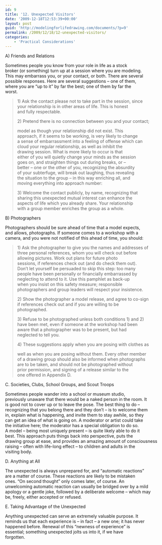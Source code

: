 ```yaml
---
id: 9
title: '12. Unexpected Visitors'
date: '2009-12-18T12:53:39+00:00'
layout: post
guid: 'http://modelingforlifedrawing.com/documents/?p=9'
permalink: /2009/12/18/12-unexpected-visitors/
categories:
    - 'Practical Considerations'
---
```


A) Friends and Relations

Sometimes people you know from your role in life as a stock  
broker (or something) turn up at a session where you are modeling.  
This may embarrass you, or your contact, or both. There are several  
possible responses. Here are several suggestions – one of them,  
where you are “up to it” by far the best; one of them by far the  
worst.

> 1\) Ask the contact please not to take part in the session, since  
> your relationship is in other areas of life. This is honest  
> and fully respectable.
> 
> 2\) Pretend there is no connection between you and your contact;
> 
> model as though your relationship did not exist. This  
> approach, if it seems to be working, is very likely to change  
> a sense of embarrassment into a feeling of offense which can  
> cloud your regular relationship, as well as inhibit the  
> drawing session. What is more likely to occur is that  
> either of you will quietly change your minds as the session  
> goes on, and straighten things out during breaks, or –  
> better – one or the other of you, recognizing the absurdity  
> of your subterfuge, will break out laughing, thus revealing  
> the situation to the group – in this way enriching all, and  
> moving everything into approach number:
> 
> 3\) Welcome the contact publicly, by name, recognizing that  
> sharing this unexpected mutual interest can enhance the  
> aspects of life which you already share. Your relationship  
> with a group member enriches the group as a whole.

B) Photographers

Photographers should be sure ahead of time that a model expects,  
and allows, photographs. If someone comes to a workshop with a  
camera, and you were not notified of this ahead of time, you should:

> 1\) Ask the photographer to give you the names and addresses of  
> three personal references, whom you will check out before  
> allowing pictures. Work out plans for future photo  
> sessions, if references check out (and do check them out).  
> Don’t let yourself be persuaded to skip this step: too many  
> people have been personally or financially embarrassed by  
> neglecting to attend to it. Use this pamphlet as back-up  
> when you insist on this safety measure; responsible  
> photographers and group leaders will respect your insistence.
> 
> 2\) Show the photographer a model release, and agree to co-sign  
> if references check out and if you are willing to be  
> photographed.
> 
> 3\) Refuse to be photographed unless both conditions 1) and 2)  
> have been met, even if someone at the workshop had been  
> aware that a photographer was to be present, but had  
> neglected to tell you.
> 
> 4\) These suggestions apply when you are posing with clothes as
> 
> well as when you are posing without them. Every other member  
> of a drawing group should also be informed when photographs  
> are to be taken, and should not be photographed without  
> prior permission, and signing of a release similar to the  
> one offered in Appendix D.

C. Societies, Clubs, School Groups, and Scout Troops

Sometimes people wander into a school or museum studio,  
previously unaware that there would be a naked person in the room. It  
is good not to cover up or to leave the pose. The best thing to do –  
recognizing that you belong there and they don’t – is to welcome them  
in, explain what is happening, and invite them to stay awhile, so they  
can get an idea of what is going on. A moderator or artist could take  
the initiative here; the moderator has a special obligation to do so.  
A model – being most uniquely present – is quite likely able to do it  
best. This approach puts things back into perspective, puts the  
drawing group at ease, and provides an amazing amount of consciousness  
raising – often with life-long effect – to children and adults in the  
visiting body.

D. Anything at All

The unexpected is always unprepared for, and “automatic reactions”  
are a matter of course. These reactions are likely to be mistaken  
ones. “On second thought” only comes later, of course. An  
unwelcoming automatic reaction can usually be bridged over by a mild  
apology or a gentle joke, followed by a deliberate welcome – which may  
be, freely, either accepted or refused.

E. Taking Advantage of the Unexpected

Anything unexpected can serve an extremely valuable purpose. It  
reminds us that each experience is – in fact – a new one; it has never  
happened before. Renewal of this “newness of experience” is  
essential; something unexpected jolts us into it, if we have  
forgotten.